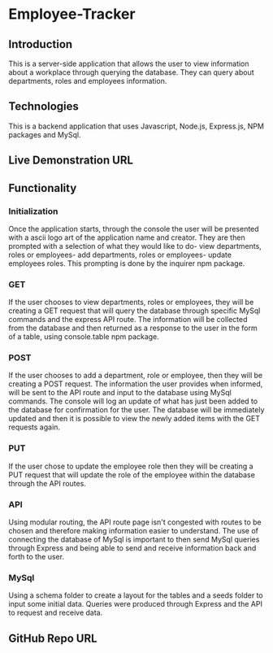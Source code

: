 # Employee-Tracker
## Introduction
This is a server-side application that allows the user to view information about a workplace through querying the database. They can query about departments, roles and employees information.

## Technologies
This is a backend application that uses Javascript, Node.js, Express.js, NPM packages and MySql.

## Live Demonstration URL


## Functionality
### Initialization
Once the application starts, through the console the user will be presented with a ascii logo art of the application name and creator. They are then prompted with a selection of what they would like to do- view departments, roles or employees- add departments, roles or employees- update employees roles. This prompting is done by the inquirer npm package.

<!--INPUT SCREENSHOT OF THE INITIAL STARTING SCREEN WITH LOGO-->

### GET
If the user chooses to view departments, roles or employees, they will be creating a GET request that will query the database through specific MySql commands and the express API route. The information will be collected from the database and then returned as a response to the user in the form of a table, using console.table npm package.

<!--SCREENSHOT OF THE SHOW EMPLOYEES TABLE-->

### POST
If the user chooses to add a department, role or employee, then they will be creating a POST request. The information the user provides when informed, will be sent to the API route and input to the database using MySql commands. The console will log an update of what has just been added to the database for confirmation for the user. The database will be immediately updated and then it is possible to view the newly added items with the GET requests again.

<!-- ADD SCREENSHOT OF THE ADDED MESSAGE ON ADDING DEPARTMENT, ROLE AND EMPLOYEE-->

### PUT
If the user chose to update the employee role then they will be creating a PUT request that will update the role of the employee within the database through the API routes.

### API
Using modular routing, the API route page isn't congested with routes to be chosen and therefore making information easier to understand. The use of connecting the database of MySql is important to then send MySql queries through Express and being able to send and receive information back and forth to the user.

### MySql
Using a schema folder to create a layout for the tables and a seeds folder to input some initial data. Queries were produced through Express and the API to request and receive data.

## GitHub Repo URL
